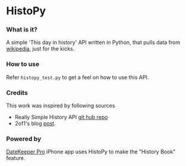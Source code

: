 HistoPy
=======

### What is it?

A simple 'This day in history' API written in Python, that pulls data from [wikipedia](http://en.wikipedia.org/wiki/Current_events), just for the kicks.

### How to use

Refer `histopy_test.py` to get a feel on how to use this API.

### Credits

This work was inspired by following sources
* Really Simple History API [git hub repo](https://github.com/muffinista/really-simple-history-api)
* 2of1's blog [post](http://blog.2of1.org/2010/11/14/pulling-on-this-day-in-history-data-from-wikipedia/).

### Powered by

[DateKeeper Pro](http://datekeeper.herokuapp.com/) iPhone app uses HistoPy to make the "History Book" feature.


